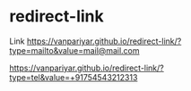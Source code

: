 # redirect-link
Link 
https://vanpariyar.github.io/redirect-link/?type=mailto&value=mail@mail.com

https://vanpariyar.github.io/redirect-link/?type=tel&value=+91754543212313
